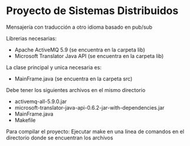# Proyecto de Sistemas Distribuidos

Mensajería con traducción a otro idioma basado en pub/sub


Librerias necesarias:

- Apache ActiveMQ 5.9 (se encuentra en la carpeta lib)
- Microsoft Translator Java API (se encuentra en la carpeta lib)

La clase principal y unica necesaria es:

- MainFrame.java (se encuentra en la carpeta src)

Debe tener los siguientes archivos en el mismo directorio
- activemq-all-5.9.0.jar
- microsoft-translator-java-api-0.6.2-jar-with-dependencies.jar
- MainFrame.java
- Makefile

Para compilar el proyecto:
Ejecutar make en una linea de comandos en el directorio donde se encuentran los archivos

